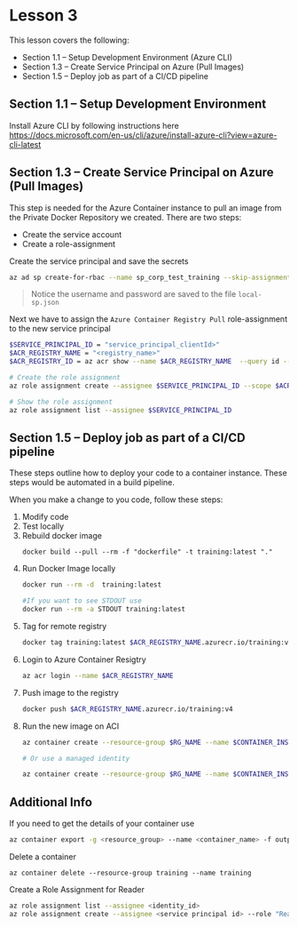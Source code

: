 # Lesson 3

This lesson covers the following:
- Section 1.1 – Setup Development Environment (Azure CLI)
- Section 1.3 – Create Service Principal on Azure (Pull Images)
- Section 1.5 – Deploy job as part of a CI/CD pipeline
 

## Section 1.1 – Setup Development Environment
Install Azure CLI by following instructions here https://docs.microsoft.com/en-us/cli/azure/install-azure-cli?view=azure-cli-latest

## Section 1.3 – Create Service Principal on Azure (Pull Images)

This step is needed for the Azure Container instance to pull an image from the Private Docker Repository we created. There are two steps:
- Create the service account
- Create a role-assignment

Create the service principal and save the secrets
```bash
az ad sp create-for-rbac --name sp_corp_test_training --skip-assignment --sdk-auth > local-sp.json
```

> Notice the username and password are saved to the file `local-sp.json`

Next we have to assign the `Azure Container Registry Pull` role-assignment to the new service principal

```bash
$SERVICE_PRINCIPAL_ID = "service_principal_clientId>"
$ACR_REGISTRY_NAME = "<registry_name>"
$ACR_REGISTRY_ID = az acr show --name $ACR_REGISTRY_NAME  --query id --output tsv

# Create the role assignment
az role assignment create --assignee $SERVICE_PRINCIPAL_ID --scope $ACR_REGISTRY_ID --role acrpull

# Show the role assignment
az role assignment list --assignee $SERVICE_PRINCIPAL_ID
```

## Section 1.5 – Deploy job as part of a CI/CD pipeline

These steps outline how to deploy your code to a container instance. These steps would be automated in a build pipeline.

When you make a change to you code, follow these steps:
1. Modify code
2. Test locally
3. Rebuild docker image 
    ```code bash
    docker build --pull --rm -f "dockerfile" -t training:latest "."
    ```
4. Run Docker Image locally 
    ```bash
    docker run --rm -d  training:latest

    #If you want to see STDOUT use 
    docker run --rm -a STDOUT training:latest
    ```
5. Tag for remote registry 
    ```bash
    docker tag training:latest $ACR_REGISTRY_NAME.azurecr.io/training:v4
    ```
6. Login to Azure Container Resigtry 
    ```bash
    az acr login --name $ACR_REGISTRY_NAME
    ```
7. Push image to the registry 
    ```bash 
    docker push $ACR_REGISTRY_NAME.azurecr.io/training:v4
    ```
8. Run the new image on ACI
    ```bash
    az container create --resource-group $RG_NAME --name $CONTAINER_INSTANCE_NAME --image $ACR_REGISTRY_NAME.azurecr.io/training:v3 --registry-username $SERVICE_PRINCIPAL_ID --registry-password $SERVICE_PRINCIPAL_PASSWORD --restart-policy Never
    
    # Or use a managed identity
    
    az container create --resource-group $RG_NAME --name $CONTAINER_INSTANCE_NAME --image $ACR_REGISTRY_NAME.azurecr.io/training:v3 --assign-identity "/subscriptions/<subscription_id>/resourcegroups/<rg_name>/providers/Microsoft.ManagedIdentity/userAssignedIdentities/<identity_id>"  --registry-username $SERVICE_PRINCIPAL_ID --registry-password $SERVICE_PRINCIPAL_PASSWORD --restart-policy Never
    ```

## Additional Info

If you need to get the details of your container use

```bash
az container export -g <resource_group> --name <container_name> -f output.yaml
```

Delete a container
```code bash
az container delete --resource-group training --name training 
```

Create a Role Assignment for Reader
```bash
az role assignment list --assignee <identity_id>
az role assignment create --assignee <service principal id> --role "Reader" --scope /subscriptions/<subscription_id>
```